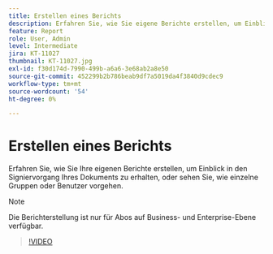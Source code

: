 ```yaml
---
title: Erstellen eines Berichts
description: Erfahren Sie, wie Sie eigene Berichte erstellen, um Einblicke in den Signiervorgang zu erhalten
feature: Report
role: User, Admin
level: Intermediate
jira: KT-11027
thumbnail: KT-11027.jpg
exl-id: f30d174d-7990-499b-a6a6-3e68ab2a8e50
source-git-commit: 452299b2b786beab9df7a5019da4f3840d9cdec9
workflow-type: tm+mt
source-wordcount: '54'
ht-degree: 0%

---
```


# Erstellen eines Berichts

Erfahren Sie, wie Sie Ihre eigenen Berichte erstellen, um Einblick in den Signiervorgang Ihres Dokuments zu erhalten, oder sehen Sie, wie einzelne Gruppen oder Benutzer vorgehen.

>[!NOTE]
>
>Die Berichterstellung ist nur für Abos auf Business- und Enterprise-Ebene verfügbar.

>[!VIDEO](https://video.tv.adobe.com/v/346754?quality=12&learn=on&hidetitle=true)
